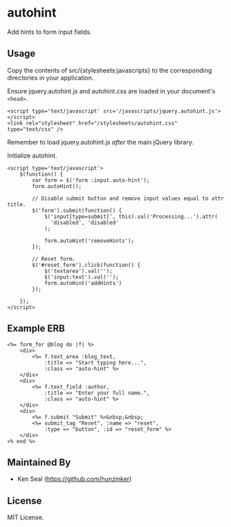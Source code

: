 # autohint

Add hints to form input fields.

## Usage

Copy the contents of src/{stylesheets:javascripts} to the corresponding directories in your application.

Ensure jquery.autohint.js and autohint.css are loaded in your document's `<head>`.

    <script type='text/javascript' src='/javascripts/jquery.autohint.js'></script>
    <link rel="stylesheet" href="/stylesheets/autohint.css" type="text/css" />

Remember to load jquery.autohint.js *after* the main jQuery library.

Initialize autohint.

    <script type='text/javascript'>
        $(function() {
            var form = $('form :input.auto-hint');
            form.autoHint();

            // Disable submit button and remove input values equal to attr title.
            $('form').submit(function() {
                $('input[type=submit]', this).val('Processing...').attr(
                  'disabled', 'disabled'
                );

                form.autoHint('removeHints');
            });

            // Reset form.
            $('#reset_form').click(function() {
                $('textarea').val('');
                $('input:text').val('');
                form.autoHint('addHints')
            });

        });
    </script>

## Example ERB

    <%= form_for @blog do |f| %>
        <div>
            <%= f.text_area :blog_text,
                :title => "Start typing here...",
                :class => "auto-hint" %>
        </div>
        <div>
            <%= f.text_field :author,
                :title => "Enter your full name.",
                :class => "auto-hint" %>
        </div>
        <div>
            <%= f.submit "Submit" %>&nbsp;&nbsp;
            <%= submit_tag "Reset", :name => "reset",
                :type => "button", :id => "reset_form" %>
        </div>
    <% end %>

## Maintained By

* Ken Seal (https://github.com/hunzinker)

## License

MIT License.
